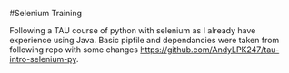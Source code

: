 #Selenium Training 

Following a TAU course of python with selenium as I already have experience using Java. Basic pipfile and dependancies were taken from following repo with some changes https://github.com/AndyLPK247/tau-intro-selenium-py.

